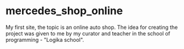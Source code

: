 # mercedes_shop_online
My first site, the topic is an online auto shop. The idea for creating the project was given to me by my curator and teacher in the school of programming - "Logika school".

